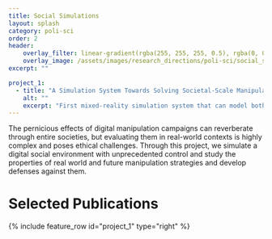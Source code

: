 ```yaml
---
title: Social Simulations
layout: splash
category: poli-sci
order: 2
header:
    overlay_filter: linear-gradient(rgba(255, 255, 255, 0.5), rgba(0, 0, 0, 0.7))
    overlay_image: /assets/images/research_directions/poli-sci/social_simulation.webp
excerpt: ""

project_1:
  - title: "A Simulation System Towards Solving Societal-Scale Manipulation"
    alt: ""
    excerpt: "First mixed-reality simulation system that can model both online and offline social dynamics"
---
```


The pernicious effects of digital manipulation campaigns can reverberate through entire societies, but evaluating them in real-world contexts is highly complex and poses ethical challenges. Through this project, we simulate a digital social environment with unprecedented control and study the properties of real world and future manipulation strategies and develop defenses against them.

# Selected Publications

{% include feature_row id="project_1" type="right" %}